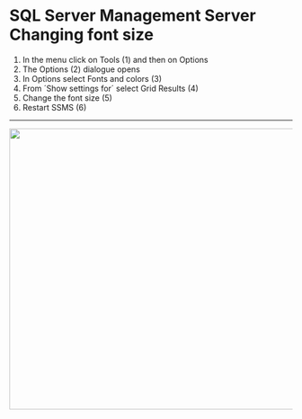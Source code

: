 # SQL Server Management Server Changing font size 

1. In the menu click on Tools (1) and then on Options
2. The Options (2) dialogue opens
3. In Options select Fonts and colors (3)
4. From ´Show settings for´ select Grid Results (4)
5. Change the font size (5)
6. Restart SSMS (6)

- - - - 
 <img
   src="https://i.stack.imgur.com/hr0DH.png" 
   data-canonical-src="https://gyazo.com/eb5c5741b6a9a16c692170a41a49c858.png"
   width="800" 
   height="500" />
